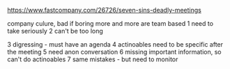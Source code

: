 

https://www.fastcompany.com/26726/seven-sins-deadly-meetings


company culure, bad if boring
more and more are team based
1 need to take seriously
2 can't be too long

3 digressing - must have an agenda
4 actinoables need to be specific after the meeting
5 need anon conversation
6 missing important information, so can't do actinoables
7 same mistakes - but need to monitor




